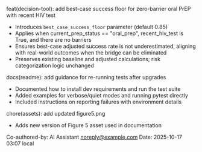 feat(decision-tool): add best-case success floor for zero-barrier oral PrEP with recent HIV test

- Introduces `best_case_success_floor` parameter (default 0.85)
- Applies when current_prep_status == "oral_prep", recent_hiv_test is True, and there are no barriers
- Ensures best-case adjusted success rate is not underestimated, aligning with real-world outcomes when the bridge can be eliminated
- Preserves existing baseline and adjusted calculations; risk categorization logic unchanged

docs(readme): add guidance for re-running tests after upgrades

- Documented how to install dev requirements and run the test suite
- Added examples for verbose/quiet modes and running pytest directly
- Included instructions on reporting failures with environment details

chore(assets): add updated figure5.png

- Adds new version of Figure 5 asset used in documentation

Co-authored-by: AI Assistant <noreply@example.com>
Date: 2025-10-17 03:07 local
